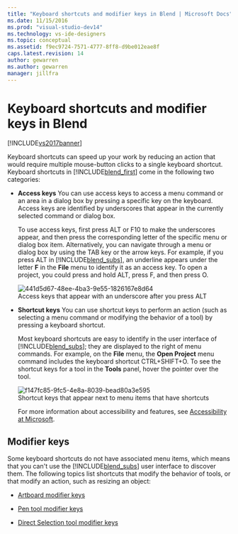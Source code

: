 ```yaml
---
title: "Keyboard shortcuts and modifier keys in Blend | Microsoft Docs"
ms.date: 11/15/2016
ms.prod: "visual-studio-dev14"
ms.technology: vs-ide-designers
ms.topic: conceptual
ms.assetid: f9ec9724-7571-4777-8ff8-d9be012eae8f
caps.latest.revision: 14
author: gewarren
ms.author: gewarren
manager: jillfra
---
```

# Keyboard shortcuts and modifier keys in Blend
[!INCLUDE[vs2017banner](../includes/vs2017banner.md)]

Keyboard shortcuts can speed up your work by reducing an action that would require multiple mouse-button clicks to a single keyboard shortcut. Keyboard shortcuts in [!INCLUDE[blend_first](../includes/blend-first-md.md)] come in the following two categories:  
  
- **Access keys** You can use access keys to access a menu command or an area in a dialog box by pressing a specific key on the keyboard. Access keys are identified by underscores that appear in the currently selected command or dialog box.  
  
   To use access keys, first press ALT or F10 to make the underscores appear, and then press the corresponding letter of the specific menu or dialog box item. Alternatively, you can navigate through a menu or dialog box by using the TAB key or the arrow keys. For example, if you press ALT in [!INCLUDE[blend_subs](../includes/blend-subs-md.md)], an underline appears under the letter **F** in the **File** menu to identify it as an access key. To open a project, you could press and hold ALT, press F, and then press O.  
  
   ![](../designers/media/441d5d67-48ee-4ba3-9e55-1826167e8d64.png "441d5d67-48ee-4ba3-9e55-1826167e8d64")  
  Access keys that appear with an underscore after you press ALT  
  
- **Shortcut keys** You can use shortcut keys to perform an action (such as selecting a menu command or modifying the behavior of a tool) by pressing a keyboard shortcut.  
  
   Most keyboard shortcuts are easy to identify in the user interface of [!INCLUDE[blend_subs](../includes/blend-subs-md.md)]; they are displayed to the right of menu commands. For example, on the **File** menu, the **Open Project** menu command includes the keyboard shortcut CTRL+SHIFT+O. To see the shortcut keys for a tool in the **Tools** panel, hover the pointer over the tool.  
  
   ![](../designers/media/f147fc85-9fc5-4e8a-8039-bead80a3e595.png "f147fc85-9fc5-4e8a-8039-bead80a3e595")  
  Shortcut keys that appear next to menu items that have shortcuts  
  
  For more information about accessibility and features, see [Accessibility at Microsoft](http://go.microsoft.com/fwlink/?LinkId=75069).  
  
## Modifier keys  
 Some keyboard shortcuts do not have associated menu items, which means that you can't use the [!INCLUDE[blend_subs](../includes/blend-subs-md.md)] user interface to discover them. The following topics list shortcuts that modify the behavior of tools, or that modify an action, such as resizing an object:  
  
- [Artboard modifier keys](../designers/artboard-modifier-keys-in-blend.md)  
  
- [Pen tool modifier keys](../designers/pen-tool-modifier-keys-in-blend.md)  
  
- [Direct Selection tool modifier keys](../designers/direct-selection-tool-modifier-keys-in-blend.md)
